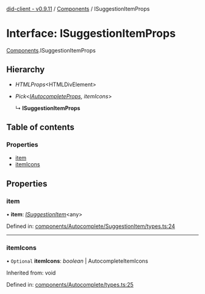[did-client - v0.9.11](../README.md) / [Components](../modules/components.md) / ISuggestionItemProps

# Interface: ISuggestionItemProps

[Components](../modules/components.md).ISuggestionItemProps

## Hierarchy

* *HTMLProps*<HTMLDivElement\>

* *Pick*<[*IAutocompleteProps*](components.iautocompleteprops.md), *itemIcons*\>

  ↳ **ISuggestionItemProps**

## Table of contents

### Properties

- [item](components.isuggestionitemprops.md#item)
- [itemIcons](components.isuggestionitemprops.md#itemicons)

## Properties

### item

• **item**: [*ISuggestionItem*](components.isuggestionitem.md)<any\>

Defined in: [components/Autocomplete/SuggestionItem/types.ts:24](https://github.com/Puzzlepart/did/blob/dev/client/components/Autocomplete/SuggestionItem/types.ts#L24)

___

### itemIcons

• `Optional` **itemIcons**: *boolean* \| AutocompleteItemIcons

Inherited from: void

Defined in: [components/Autocomplete/types.ts:25](https://github.com/Puzzlepart/did/blob/dev/client/components/Autocomplete/types.ts#L25)
